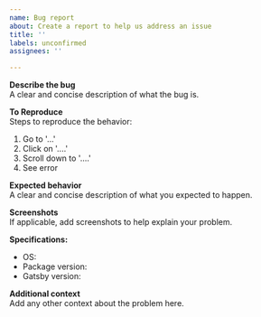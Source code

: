 ```yaml
---
name: Bug report
about: Create a report to help us address an issue
title: ''
labels: unconfirmed
assignees: ''

---
```


**Describe the bug**  
A clear and concise description of what the bug is.

**To Reproduce**  
Steps to reproduce the behavior:
  1. Go to '...'
  2. Click on '....'
  3. Scroll down to '....'
  4. See error

**Expected behavior**  
A clear and concise description of what you expected to happen.

**Screenshots**  
If applicable, add screenshots to help explain your problem.

**Specifications:**
 - OS: 
 - Package version: 
 - Gatsby version: 

**Additional context**  
Add any other context about the problem here.
